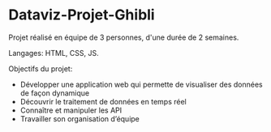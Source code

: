 # Dataviz-Projet-Ghibli

Projet réalisé en équipe de 3 personnes, d'une durée de 2 semaines.

Langages: HTML, CSS, JS. 

Objectifs du projet:
- Développer une application web qui permette de visualiser des données de façon dynamique
- Découvrir le traitement de données en temps réel
- Connaître et manipuler les API
- Travailler son organisation d’équipe





